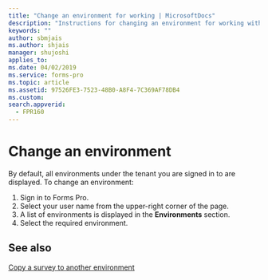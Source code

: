 ```yaml
---
title: "Change an environment for working | MicrosoftDocs"
description: "Instructions for changing an environment for working with Microsoft Forms Pro"
keywords: ""
author: sbmjais
ms.author: shjais
manager: shujoshi
applies_to: 
ms.date: 04/02/2019
ms.service: forms-pro
ms.topic: article
ms.assetid: 97526FE3-7523-48B0-A8F4-7C369AF78DB4
ms.custom: 
search.appverid:
  - FPR160
---
```


# Change an environment



By default, all environments under the tenant you are signed in to are displayed. To change an environment:

1. Sign in to Forms Pro. 
2. Select your user name from the upper-right corner of the page.
3. A list of environments is displayed in the **Environments** section.
4. Select the required environment.

## See also

[Copy a survey to another environment](copy-survey-environment.md)
